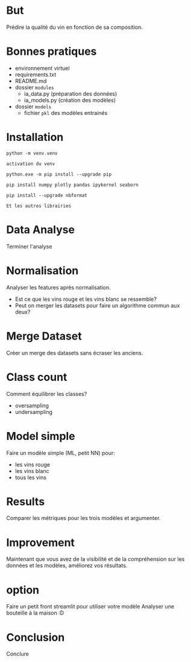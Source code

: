 # But
Prédire la qualité du vin en fonction de sa composition.

# Bonnes pratiques
- environnement virtuel
- requirements.txt
- README.md
- dossier `modules`
  - ia_data.py (préparation des données)
  - ia_models.py (création des modèles)
- dossier `models`
  - fichier `pkl` des modèles entrainés

# Installation
`python -m venv.venv`

`activation du venv`

`python.exe -m pip install --upgrade pip`

`pip install numpy plotly pandas ipykernel seaborn`

`pip install --upgrade nbformat`

`Et les autres librairies`

# Data Analyse
Terminer l'analyse

# Normalisation
Analyser les features après normalisation. 
- Est ce que les vins rouge et les vins blanc se ressemble?
- Peut on merger les datasets pour faire un algorithme commun aux deux?

# Merge Dataset
Créer un merge des datasets sans écraser les anciens.

# Class count
Comment équilibrer les classes? 
- oversampling
- undersampling

# Model simple
Faire un modèle simple (ML, petit NN) pour:
- les vins rouge
- les vins blanc
- tous les vins

# Results
Comparer les métriques pour les trois modèles et argumenter. 

# Improvement
Maintenant que vous avez de la visibilité et de la compréhension sur les données et les modèles, améliorez vos résultats. 

# option
Faire un petit front streamlit pour utiliser votre modèle
Analyser une bouteille à la maison :D 

# Conclusion
Conclure